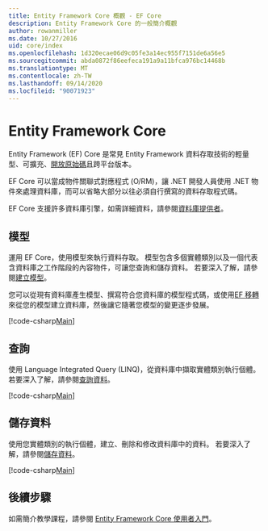 ```yaml
---
title: Entity Framework Core 概觀 - EF Core
description: Entity Framework Core 的一般簡介概觀
author: rowanmiller
ms.date: 10/27/2016
uid: core/index
ms.openlocfilehash: 1d320ecae06d9c05fe3a14ec955f7151de6a56e5
ms.sourcegitcommit: abda0872f86eefeca191a9a11bfca976bc14468b
ms.translationtype: MT
ms.contentlocale: zh-TW
ms.lasthandoff: 09/14/2020
ms.locfileid: "90071923"
---
```

# <a name="entity-framework-core"></a>Entity Framework Core

Entity Framework (EF) Core 是常見 Entity Framework 資料存取技術的輕量型、可擴充、[開放原始碼](https://github.com/aspnet/EntityFrameworkCore)且跨平台版本。

EF Core 可以當成物件關聯式對應程式 (O/RM)，讓 .NET 開發人員使用 .NET 物件來處理資料庫，而可以省略大部分以往必須自行撰寫的資料存取程式碼。

EF Core 支援許多資料庫引擎，如需詳細資料，請參閱[資料庫提供者](xref:core/providers/index)。

## <a name="the-model"></a>模型

運用 EF Core，使用模型來執行資料存取。 模型包含多個實體類別以及一個代表含資料庫之工作階段的內容物件，可讓您查詢和儲存資料。 若要深入了解，請參閱[建立模型](xref:core/modeling/index)。

您可以從現有資料庫產生模型、撰寫符合您資料庫的模型程式碼，或使用[EF 移轉](xref:core/managing-schemas/migrations/index)來從您的模型建立資料庫，然後讓它隨著您模型的變更逐步發展。

[!code-csharp[Main](../../samples/core/Intro/Model.cs)]

## <a name="querying"></a>查詢

使用 Language Integrated Query (LINQ)，從資料庫中擷取實體類別執行個體。 若要深入了解，請參閱[查詢資料](xref:core/querying/index)。

[!code-csharp[Main](../../samples/core/Intro/Program.cs#Querying)]

## <a name="saving-data"></a>儲存資料

使用您實體類別的執行個體，建立、刪除和修改資料庫中的資料。 若要深入了解，請參閱[儲存資料](xref:core/saving/index)。

[!code-csharp[Main](../../samples/core/Intro/Program.cs#SavingData)]

## <a name="next-steps"></a>後續步驟

如需簡介教學課程，請參閱 [Entity Framework Core 使用者入門](xref:core/get-started/index)。
